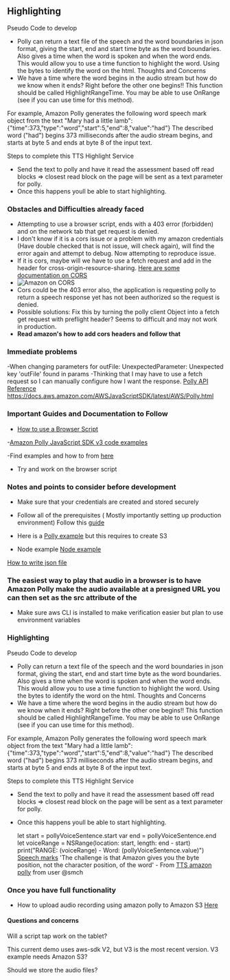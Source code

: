 ## Highlighting
Pseudo Code to develop
- Polly can return a text file of the speech and the word boundaries in json format, giving the start, end and start time byte as the word boundaries. Also gives a time when the word is spoken and when the word ends. This would allow you to use a time function to highlight the word. Using the bytes to identify the word on the html.
Thoughts and Concerns 
- We have a time where the word begins in the audio stream but how do we know when it ends?
Right before the other one begins!! This function should be called HighlightRangeTime. You may be able to use OnRange (see if you can use time for this method).  

For example, Amazon Polly generates the following word speech mark object from the text "Mary had a little lamb":
{"time":373,"type":"word","start":5,"end":8,"value":"had"}
The described word ("had") begins 373 milliseconds after the audio stream begins, and starts at byte 5 and ends at byte 8 of the input text.

Steps to complete this TTS Highlight Service
- Send the text to polly and have it read the assessment based off read blocks => closest read block on the page will be sent as a text parameter for polly. 
- Once this happens youll be able to start highlighting.

### Obstacles and Difficulties already faced
- Attempting to use a browser script, ends with a 403 error (forbidden) and on the network tab that get request is denied.
- I don't know if it is a cors issue or a problem with my amazon credentials (Have double checked that is not issue, will check again), will find the error again and attempt to debug. Now attempting to reproduce issue. 
- If it is cors, maybe will we have to use a fetch request and add in the header for cross-origin-resource-sharing. [Here are some documentation on CORS](https://developer.mozilla.org/en-US/docs/Web/HTTP/CORS)
- ![Amazon on CORS](https://docs.aws.amazon.com/sdk-for-javascript/v3/developer-guide/images/cors-overview.png)
- Cors could be the 403 error also, the application is requesting polly to return a speech response yet has not been authorized so the request is denied. 
- Possible solutions: Fix this by turning the polly client Object into a fetch get request with preflight header? Seems to difficult and may not work in production.
- **Read amazon's how to add cors headers and follow that**        

### Immediate problems
-When changing parameters for outFile: UnexpectedParameter: Unexpected key 'outFile' found in params
-Thinking that I may have to use a fetch request so I can manually configure how I want the response. [Polly API Reference](https://docs.aws.amazon.com/polly/latest/dg/API_SynthesizeSpeech.html)
https://docs.aws.amazon.com/AWSJavaScriptSDK/latest/AWS/Polly.html

### Important Guides and Documentation to Follow
- [How to use a Browser Script](https://docs.aws.amazon.com/sdk-for-javascript/v3/developer-guide/getting-started-browser.html#getting-started-browser-write-sample)


-[Amazon Polly JavaScript SDK v3 code examples](https://github.com/awsdocs/aws-doc-sdk-examples/blob/main/javascriptv3/example_code/polly/README.md)

-Find examples and how to from [here](https://github.com/aws-samples?q=polly&type=&language)
- Try and work on the browser script




### Notes and points to consider before development
- Make sure that your credentials are created and stored securely
- Follow all of the prerequisites ( Mostly importantly setting up production environment) Follow this [guide](https://github.com/awsdocs/aws-doc-sdk-examples/tree/master/javascriptv3/example_code/s3/README.md)  
- Here is a [Polly example](https://docs.aws.amazon.com/sdk-for-javascript/v3/developer-guide/polly-examples.html) but this requires to create S3

- Node example [Node example](https://docs.aws.amazon.com/sdk-for-javascript/v3/developer-guide/setting-credentials-node.html)

[How to write json file](https://stackoverflow.com/questions/64629734/how-can-i-convert-speech-mark-output-to-array-of-json-objects-in-amazon-polly)
 
 ### The easiest way to play that audio in a browser is to have Amazon Polly make the audio available at a presigned URL you can then set as the src attribute of the <audio> element in the webpage.  - from [amazon docs](https://docs.aws.amazon.com/sdk-for-javascript/v3/developer-guide/getting-started-browser.html#getting-started-browser-write-sample)
- Make sure aws CLI is installed to make verification easier but plan to use environment variables



### Highlighting
Pseudo Code to develop
- Polly can return a text file of the speech and the word boundaries in json format, giving the start, end and start time byte as the word boundaries. Also gives a time when the word is spoken and when the word ends. This would allow you to use a time function to highlight the word. Using the bytes to identify the word on the html.
Thoughts and Concerns 
- We have a time where the word begins in the audio stream but how do we know when it ends?
Right before the other one begins!! This function should be called HighlightRangeTime. You may be able to use OnRange (see if you can use time for this method).  

For example, Amazon Polly generates the following word speech mark object from the text "Mary had a little lamb":
{"time":373,"type":"word","start":5,"end":8,"value":"had"}
The described word ("had") begins 373 milliseconds after the audio stream begins, and starts at byte 5 and ends at byte 8 of the input text.

Steps to complete this TTS Highlight Service
- Send the text to polly and have it read the assessment based off read blocks => closest read block on the page will be sent as a text parameter for polly. 
- Once this happens youll be able to start highlighting. 



    let start = pollyVoiceSentence.start
    var end = pollyVoiceSentence.end
    let voiceRange = NSRange(location: start, length: end - start)
    print("RANGE: \(voiceRange) - Word: \(pollyVoiceSentence.value)")   
[Speech marks](https://docs.aws.amazon.com/polly/latest/dg/speechmarkexamples.html)
'The challenge is that Amazon gives you the byte position, not the character position, of the word' - From [TTS amazon polly](https://github.com/smch/tts/blob/master/amazon-polly/index.html) from user @smch

### Once you have full functionality
- How to upload audio recording using amazon polly to Amazon S3 [Here](https://github.com/awsdocs/aws-doc-sdk-examples/blob/main/javascriptv3/example_code/polly/general-examples/src/polly_synthesize_to_s3.js)

#### Questions and concerns
Will a script tap work on the tablet?

This current demo uses aws-sdk V2, but V3 is the most recent version. V3 example needs Amazon S3?

Should we store the audio files?


